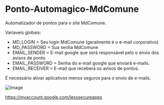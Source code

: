 # Ponto-Automagico-MdComune
Automatizador de pontos para o site MdComune. 

Variaveis globais:
* MD_LOGIN = Seu login MdComune (geralmente é o e-mail corporativo)
* MD_PASSWORD = Sua senha MdComune
* EMAIL_SENDER = E-mail google que será responsável pelo o envio dos avisos de ponto.
* EMAIL_PASSWORD = Senha do e-mail google que enviará e-mails.
* EMAIL_RECEIVER = E-mail que receberá os avisos de pontos. 

É necessário ativar aplicativos menos seguros para o envio de e-mails. 

![Image](https://devanswers.co/wp-content/uploads/2017/02/gmail-allow-less-secure-apps.png)

https://myaccount.google.com/lesssecureapps
